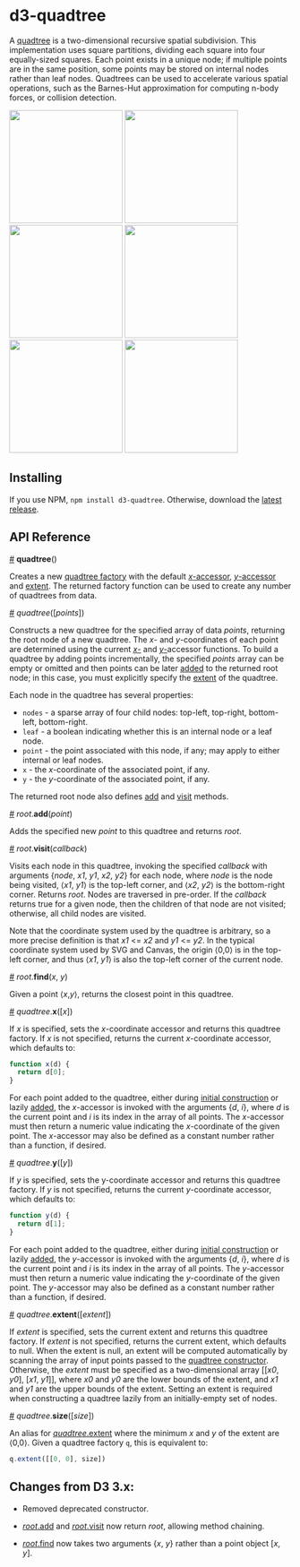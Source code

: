 # d3-quadtree

A [quadtree](https://en.wikipedia.org/wiki/Quadtree) is a two-dimensional recursive spatial subdivision. This implementation uses square partitions, dividing each square into four equally-sized squares. Each point exists in a unique node; if multiple points are in the same position, some points may be stored on internal nodes rather than leaf nodes. Quadtrees can be used to accelerate various spatial operations, such as the Barnes-Hut approximation for computing n-body forces, or collision detection.

<a href="http://bl.ocks.org/mbostock/9078690"><img src="http://bl.ocks.org/mbostock/raw/9078690/thumbnail.png" width="202"></a>
<a href="http://bl.ocks.org/mbostock/4343214"><img src="http://bl.ocks.org/mbostock/raw/4343214/thumbnail.png" width="202"></a>
<a href="http://bl.ocks.org/mbostock/6216724"><img src="http://bl.ocks.org/mbostock/raw/6216724/thumbnail.png" width="202"></a>
<a href="http://bl.ocks.org/mbostock/6224050"><img src="http://bl.ocks.org/mbostock/raw/6224050/thumbnail.png" width="202"></a>
<a href="http://bl.ocks.org/patricksurry/6478178"><img src="http://bl.ocks.org/patricksurry/raw/6478178/thumbnail.png" width="202"></a>
<a href="http://bl.ocks.org/llb4ll/8709363"><img src="http://bl.ocks.org/llb4ll/raw/8709363/thumbnail.png" width="202"></a>

## Installing

If you use NPM, `npm install d3-quadtree`. Otherwise, download the [latest release](https://github.com/d3/d3-quadtree/releases/latest).

## API Reference

<a name="quadtree" href="#quadtree">#</a> <b>quadtree</b>()

Creates a new [quadtree factory](#_quadtree) with the default [*x*-accessor](#quadtree_x), [*y*-accessor](#quadtree_y) and [extent](#quadtree_extent). The returned factory function can be used to create any number of quadtrees from data.

<a name="_quadtree" href="#_quadtree">#</a> <i>quadtree</i>([<i>points</i>])

Constructs a new quadtree for the specified array of data _points_, returning the root node of a new quadtree. The *x*- and *y*-coordinates of each point are determined using the current [*x*-](#quadtree_x) and [*y*-](#quadtree_y)accessor functions. To build a quadtree by adding points incrementally, the specified *points* array can be empty or omitted and then points can be later [added](#root_add) to the returned root node; in this case, you must explicitly specify the [extent](#quadtree_extent) of the quadtree.

Each node in the quadtree has several properties:

* `nodes` - a sparse array of four child nodes: top-left, top-right, bottom-left, bottom-right.
* `leaf` - a boolean indicating whether this is an internal node or a leaf node.
* `point` - the point associated with this node, if any; may apply to either internal or leaf nodes.
* `x` - the *x*-coordinate of the associated point, if any.
* `y` - the *y*-coordinate of the associated point, if any.

The returned root node also defines [add](#root_add) and [visit](#root_visit) methods.

<a name="root_add" href="#root_add">#</a> <i>root</i>.<b>add</b>(<i>point</i>)

Adds the specified new *point* to this quadtree and returns *root*.

<a name="root_visit" href="#root_visit">#</a> <i>root</i>.<b>visit</b>(<i>callback</i>)

Visits each node in this quadtree, invoking the specified *callback* with arguments {*node*, *x1*, *y1*, *x2*, *y2*} for each node, where *node* is the node being visited, ⟨*x1*, *y1*⟩ is the top-left corner, and ⟨*x2*, *y2*⟩ is the bottom-right corner. Returns *root*. Nodes are traversed in pre-order. If the *callback* returns true for a given node, then the children of that node are not visited; otherwise, all child nodes are visited.

Note that the coordinate system used by the quadtree is arbitrary, so a more precise definition is that *x1* <= *x2* and *y1* <= *y2*. In the typical coordinate system used by SVG and Canvas, the origin ⟨0,0⟩ is in the top-left corner, and thus ⟨*x1*, *y1*⟩ is also the top-left corner of the current node.

<a name="root_visit" href="#root_visit">#</a> <i>root</i>.<b>find</b>(<i>x</i>, <i>y</i>)

Given a point ⟨*x*,*y*⟩, returns the closest point in this quadtree.

<a name="quadtree_x" href="#quadtree_x">#</a> <i>quadtree</i>.<b>x</b>([<i>x</i>])

If *x* is specified, sets the *x*-coordinate accessor and returns this quadtree factory. If *x* is not specified, returns the current *x*-coordinate accessor, which defaults to:

```js
function x(d) {
  return d[0];
}
```

For each point added to the quadtree, either during [initial construction](#_quadtree) or lazily [added](#root_add), the *x*-accessor is invoked with the arguments {<i>d</i>, <i>i</i>}, where *d* is the current point and *i* is its index in the array of all points. The *x*-accessor must then return a numeric value indicating the *x*-coordinate of the given point. The *x*-accessor may also be defined as a constant number rather than a function, if desired.

<a name="quadtree_y" href="#quadtree_y">#</a> <i>quadtree</i>.<b>y</b>([<i>y</i>])

If *y* is specified, sets the y-coordinate accessor and returns this quadtree factory. If *y* is not specified, returns the current *y*-coordinate accessor, which defaults to:

```js
function y(d) {
  return d[1];
}
```

For each point added to the quadtree, either during [initial construction](#_quadtree) or lazily [added](#root_add), the *y*-accessor is invoked with the arguments {<i>d</i>, <i>i</i>}, where *d* is the current point and *i* is its index in the array of all points. The *y*-accessor must then return a numeric value indicating the *y*-coordinate of the given point. The *y*-accessor may also be defined as a constant number rather than a function, if desired.

<a name="quadtree_extent" href="#quadtree_extent">#</a> <i>quadtree</i>.<b>extent</b>([<i>extent</i>])

If *extent* is specified, sets the current extent and returns this quadtree factory. If *extent* is not specified, returns the current extent, which defaults to null. When the extent is null, an extent will be computed automatically by scanning the array of input points passed to the [quadtree constructor](#_quadtree). Otherwise, the *extent* must be specified as a two-dimensional array [​[*x0*, *y0*], [​*x1*, *y1*]​], where *x0* and *y0* are the lower bounds of the extent, and *x1* and *y1* are the upper bounds of the extent. Setting an extent is required when constructing a quadtree lazily from an initially-empty set of nodes.

<a name="quadtree_size" href="#quadtree_size">#</a> <i>quadtree</i>.<b>size</b>([<i>size</i>])

An alias for [*quadtree*.extent](#quadtree_extent) where the minimum *x* and *y* of the extent are ⟨0,0⟩. Given a quadtree factory `q`, this is equivalent to:

```js
q.extent([[0, 0], size])
```

## Changes from D3 3.x:

* Removed deprecated constructor.

* [*root*.add](#root_add) and [*root*.visit](#root_visit) now return *root*, allowing method chaining.

* [*root*.find](#root_find) now takes two arguments {*x*, *y*} rather than a point object [*x*, *y*].
